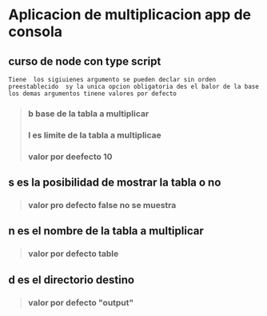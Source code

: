 # Aplicacion de multiplicacion app de consola 

## curso de node con type script 

    Tiene  los sigiuienes argumento se pueden declar sin orden preestablecido  sy la unica opcion obligatoria des el balor de la base los demas argumentos tinene valores por defecto 

>### **b** base de la tabla a multiplicar
>### **l** es limite de la tabla a multiplicae 
>### valor por deefecto 10 
## s es la posibilidad de mostrar la tabla o no  
>### valor pro defecto false no se muestra 
## n es el nombre de la tabla a multiplicar  
>### valor por defecto table
## d es el directorio destino  
>### valor por defecto "output"


